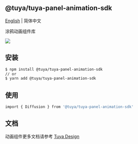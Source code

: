 ## @tuya/tuya-panel-animation-sdk

[English](./README.md) | 简体中文

涂鸦动画组件库

[![](https://img.shields.io/npm/v/@tuya/tuya-panel-animation-sdk/latest.svg)](https://www.npmjs.com/package/@tuya/tuya-panel-animation-sdk)

## 安装

```sh
$ npm install @tuya/tuya-panel-animation-sdk
// or
$ yarn add @tuya/tuya-panel-animation-sdk
```

## 使用

```sh
import { Diffusion } from '@tuya/tuya-panel-animation-sdk'
```

## 文档

动画组件更多文档请参考 [Tuya Design](https://panel-docs.tuyacn.com/tuya-panel-animation-sdk/Diffusion)
